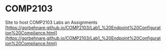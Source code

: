 # COMP2103
Site to host COMP2103 Labs an Assignments
[https://gorbehnare.github.io/COMP2103/Lab1_%20Endpoint%20Configuration%20Compliance.html](https://gorbehnare.github.io/COMP2103/Lab1_%20Endpoint%20Configuration%20Compliance.html)
